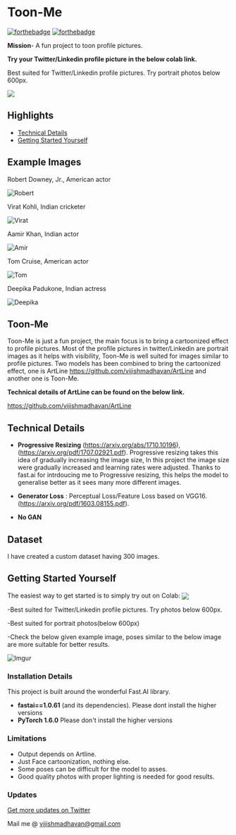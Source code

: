 # Toon-Me

[![forthebadge](https://forthebadge.com/images/badges/open-source.svg)](http://forthebadge.com)
[![forthebadge](https://forthebadge.com/images/badges/built-with-love.svg)](http://forthebadge.com)

**Mission**- A fun project to toon profile pictures.

**Try your Twitter/Linkedin profile picture in the below colab link.**

Best suited for Twitter/Linkedin profile pictures. Try portrait photos below 600px.

[<img src="https://colab.research.google.com/assets/colab-badge.svg" align="center">](https://colab.research.google.com/github/vijishmadhavan/Light-Up/blob/master/Toon_Me_(Try_it_on_Colab).ipynb)

## Highlights
- [Technical Details](#Technical-Details)
- [Getting Started Yourself](#Getting-Started-Yourself)



## Example Images

Robert Downey, Jr., American actor

![Robert](https://i.imgur.com/CmMlzER.jpg)

Virat Kohli, Indian cricketer

![Virat](https://i.imgur.com/TcGTNgV.jpg)

Aamir Khan, Indian actor

![Amir](https://i.imgur.com/G7z6k2M.jpg)

Tom Cruise, American actor

![Tom](https://i.imgur.com/gSmZIPs.jpg)

Deepika Padukone, Indian actress

![Deepika](https://i.imgur.com/WOwjOsL.jpg)


## Toon-Me

Toon-Me is just a fun project, the main focus is to bring a cartoonized effect to profile pictures. Most of the profile pictures in twitter/Linkedin are portrait images as it helps with visibility, Toon-Me is well suited for images similar to profile pictures. Two models has been combined to bring the cartoonized effect, one is ArtLine https://github.com/vijishmadhavan/ArtLine and another one is Toon-Me.

**Technical details of ArtLine can be found on the below link.**

https://github.com/vijishmadhavan/ArtLine

## Technical Details

* **Progressive Resizing** (https://arxiv.org/abs/1710.10196),(https://arxiv.org/pdf/1707.02921.pdf). Progressive resizing takes this idea of gradually increasing the image size, In this project the image size were gradually increased and learning rates were adjusted. Thanks to fast.ai for intrdoucing me to Progressive resizing, this helps the model to generalise better as it sees many more different images.

* **Generator Loss** :  Perceptual Loss/Feature Loss based on VGG16. (https://arxiv.org/pdf/1603.08155.pdf).

* **No GAN** 

## Dataset

I have created a custom dataset having 300 images. 

## Getting Started Yourself

The easiest way to get started is to simply try out on Colab: [<img src="https://colab.research.google.com/assets/colab-badge.svg" align="center">](https://colab.research.google.com/github/vijishmadhavan/Light-Up/blob/master/Toon_Me_(Try_it_on_Colab).ipynb)

-Best suited for Twitter/Linkedin profile pictures. Try photos below 600px.

-Best suited for portrait photos(below 600px)

-Check the below given example image, poses similar to the below image are more suitable for better results.

![Imgur](https://i.imgur.com/OsqEEpR.jpg)

### Installation Details

This project is built around the wonderful Fast.AI library.

- **fastai==1.0.61** (and its dependencies).  Please dont install the higher versions
- **PyTorch 1.6.0** Please don't install the higher versions

### Limitations

- Output depends on Artline.
- Just Face cartoonization, nothing else.
- Some poses can be difficult for the model to asses.
- Good quality photos with proper lighting is needed for good results.


### Updates

[Get more updates on Twitter](https://twitter.com/Vijish68859437)

Mail me @ vijishmadhavan@gmail.com


